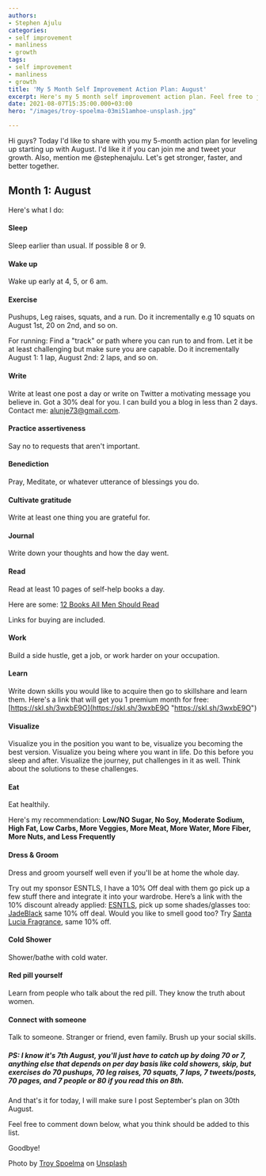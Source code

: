 ```yaml
---
authors:
- Stephen Ajulu
categories:
- self improvement
- manliness
- growth
tags:
- self improvement
- manliness
- growth
title: 'My 5 Month Self Improvement Action Plan: August'
excerpt: Here's my 5 month self improvement action plan. Feel free to join me.
date: 2021-08-07T15:35:00.000+03:00
hero: "/images/troy-spoelma-03mi51amhoe-unsplash.jpg"

---
```

Hi guys? Today I'd like to share with you my 5-month action plan for leveling up starting up with August. I'd like it if you can join me and tweet your growth. Also, mention me @stephenajulu. Let's get stronger, faster, and better together.

## Month 1: August

Here's what I do:

#### Sleep

Sleep earlier than usual. If possible 8 or 9.

#### Wake up

Wake up early at 4, 5, or 6 am.

#### Exercise

Pushups, Leg raises, squats, and a run. Do it incrementally e.g 10 squats on August 1st, 20 on 2nd, and so on.

For running: Find a "track" or path where you can run to and from. Let it be at least challenging but make sure you are capable. Do it incrementally August 1: 1 lap, August 2nd: 2 laps, and so on.

#### Write

Write at least one post a day or write on Twitter a motivating message you believe in. Got a 30% deal for you. I can build you a blog in less than 2 days. Contact me: [alunje73@gmail.com](mailto:alunje73@gmail.com). 

#### Practice assertiveness

Say no to requests that aren't important.

#### Benediction

Pray, Meditate, or whatever utterance of blessings you do.

#### Cultivate gratitude

Write at least one thing you are grateful for.

#### Journal

Write down your thoughts and how the day went.

#### Read

Read at least 10 pages of self-help books a day.

Here are some: [12 Books All Men Should Read](https://ajulusthoughts.stephenajulu.com/post/12-books-all-men-should-read-updated/)

Links for buying are included.

#### Work

Build a side hustle, get a job, or work harder on your occupation.

#### Learn

Write down skills you would like to acquire then go to skillshare and learn them. Here's a link that will get you 1 premium month for free: [https://skl.sh/3wxbE9O](https://skl.sh/3wxbE9O "https://skl.sh/3wxbE9O")

#### Visualize

Visualize you in the position you want to be, visualize you becoming the best version. Visualize you being where you want in life. Do this before you sleep and after. Visualize the journey, put challenges in it as well. Think about the solutions to these challenges.

#### Eat

Eat healthily.

Here's my recommendation: **Low/NO Sugar, No Soy, Moderate Sodium, High Fat, Low Carbs, More Veggies, More Meat, More Water, More Fiber, More Nuts, and Less Frequently**

#### Dress & Groom

Dress and groom yourself well even if you'll be at home the whole day.

Try out my sponsor ESNTLS, I have a 10% Off deal with them go pick up a few stuff there and integrate it into your wardrobe. Here’s a link with the 10% discount already applied: [ESNTLS](https://www.esntls.co/?ref=kuzqn53jomp-), pick up some shades/glasses too: [JadeBlack](https://www.jadeblack.co/?ref=kuzqn53jomp-) same 10% off deal. Would you like to smell good too? Try [Santa Lucia Fragrance](https://santaluciafragrance.com/?ref=kuzqn53jomp-), same 10% off.

#### Cold Shower

Shower/bathe with cold water.

#### Red pill yourself

Learn from people who talk about the red pill. They know the truth about women.

#### Connect with someone

Talk to someone. Stranger or friend, even family. Brush up your social skills.

##### PS: I know it's 7th August, you'll just have to catch up by doing 70 or 7, anything else that depends on per day basis like cold showers, skip, but exercises do 70 pushups, 70 leg raises, 70 squats, 7 laps, 7 tweets/posts, 70 pages, and 7 people or 80 if you read this on 8th.

And that's it for today, I will make sure I post September's plan on 30th August.

Feel free to comment down below, what you think should be added to this list.

Goodbye!

Photo by [Troy Spoelma](https://unsplash.com/@spoelee4?utm_source=unsplash&utm_medium=referral&utm_content=creditCopyText) on [Unsplash](https://unsplash.com/s/photos/man-suit?utm_source=unsplash&utm_medium=referral&utm_content=creditCopyText)